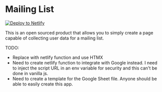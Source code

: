 # Mailing List 


[![Deploy to Netlify](https://www.netlify.com/img/deploy/button.svg)](https://app.netlify.com/start/deploy?repository=https://github.com/will-hales/mailing-list)

This is an open sourced product that allows you to simply create a page capable of collecting user data for a mailing list. 

TODO: 

 - Replace with netlify function and use HTMX
 - Need to create netlify function to integrate with Google instead. I need to inject the script URL in an env variable for security and this can't be done in vanilla js. 
 - Need to create a template for the Google Sheet file. Anyone should be able to easily create this app. 
